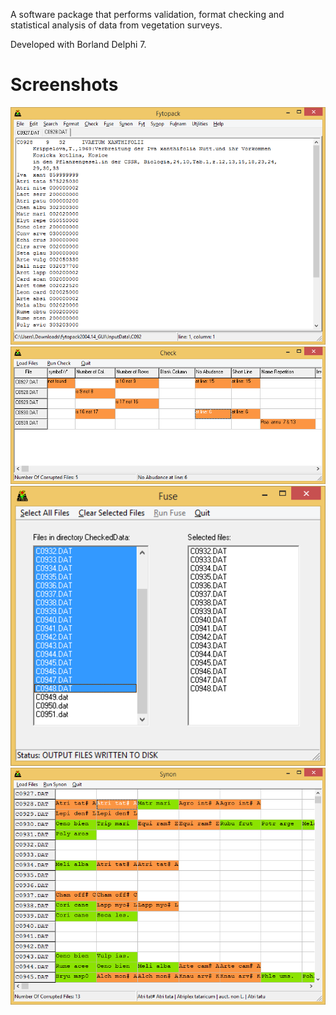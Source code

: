 A software package that performs validation, format checking and statistical
analysis of data from vegetation surveys.

Developed with Borland Delphi 7.

# Screenshots
<img src="./screenshots/fytopack.png" width="700">
<img src="./screenshots/check.png" width="700">
<img src="./screenshots/fuse.png" width="700">
<img src="./screenshots/synon.png" width="700">
